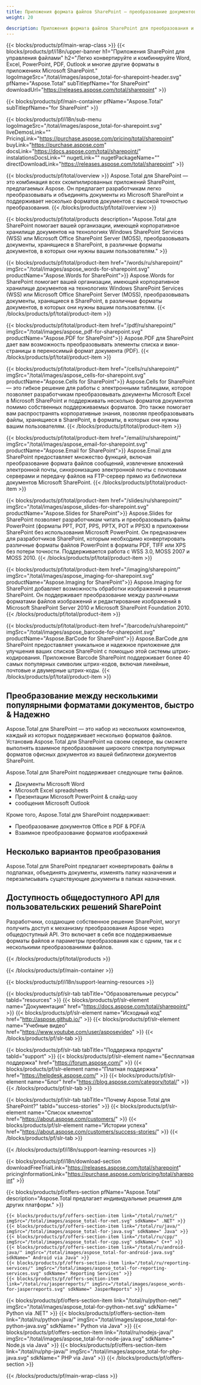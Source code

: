 ```yaml
---
title: Приложения формата файлов SharePoint — преобразование документов в приложениях SharePoint 
weight: 20

description: Приложения формата файлов SharePoint для преобразования и объединения форматов документов Word Excel PDF PowerPoint Email и Imaging в Microsoft SharePoint
---
```


{{< blocks/products/pf/main-wrap-class >}}
{{< blocks/products/pf/i18n/upper-banner h1="Приложения SharePoint для управления файлами" h2="Легко конвертируйте и комбинируйте Word, Excel, PowerPoint, PDF, Outlook и многие другие форматы в приложениях Microsoft SharePoint." logoImageSrc="/total/images/aspose_total-for-sharepoint-header.svg" pfName="Aspose.Total" subTitlepfName="for SharePoint" downloadUrl="https://releases.aspose.com/total/sharepoint" >}}

{{< blocks/products/pf/main-container pfName="Aspose.Total" subTitlepfName="for SharePoint" >}}

{{< blocks/products/pf/i18n/sub-menu logoImageSrc="/total/images/aspose_total-for-sharepoint.svg" liveDemosLink="" PricingLink="https://purchase.aspose.com/pricing/total/sharepoint" buyLink="https://purchase.aspose.com" docsLink="https://docs.aspose.com/total/sharepoint/" instalationsDocsLink="" nugetLink="" nugetPackageName="" directDownloadLink="https://releases.aspose.com/total/sharepoint" >}}

{{< blocks/products/pf/total/overview >}}
Aspose.Total для SharePoint — это комбинация всех скомпилированных приложений SharePoint, предлагаемых Aspose. Он предлагает разработчикам легко преобразовывать и объединять документы из Microsoft SharePoint и поддерживает несколько форматов документов с высокой точностью преобразования.
{{< /blocks/products/pf/total/overview >}}

{{< blocks/products/pf/total/products description="Aspose.Total для SharePoint помогает вашей организации, имеющей корпоративное хранилище документов на технологиях Windows SharePoint Services (WSS) или Microsoft Office SharePoint Server (MOSS), преобразовывать документы, хранящиеся в SharePoint, в различные форматы документов, в которых они нужны вашим пользователям." >}}

{{< blocks/products/pf/total/product-item href="/words/ru/sharepoint/" imgSrc="/total/images/aspose_words-for-sharepoint.svg" productName="Aspose.Words for SharePoint">}}
Aspose.Words for SharePoint помогает вашей организации, имеющей корпоративное хранилище документов на технологиях Windows SharePoint Services (WSS) или Microsoft Office SharePoint Server (MOSS), преобразовывать документы, хранящиеся в SharePoint, в различные форматы документов, в которых они нужны вашим пользователям.
{{< /blocks/products/pf/total/product-item >}}

{{< blocks/products/pf/total/product-item href="/pdf/ru/sharepoint/" imgSrc="/total/images/aspose_pdf-for-sharepoint.svg" productName="Aspose.PDF for SharePoint">}}
Aspose.PDF для SharePoint дает вам возможность преобразовывать элементы списка и вики-страницы в переносимый формат документа (PDF).
{{< /blocks/products/pf/total/product-item >}}

{{< blocks/products/pf/total/product-item href="/cells/ru/sharepoint/" imgSrc="/total/images/aspose_cells-for-sharepoint.svg" productName="Aspose.Cells for SharePoint">}}
Aspose.Cells for SharePoint — это гибкое решение для работы с электронными таблицами, которое позволяет разработчикам преобразовывать документы Microsoft Excel в Microsoft SharePoint и поддерживать несколько форматов документов помимо собственных поддерживаемых форматов. Это также помогает вам распространять корпоративные знания, позволяя преобразовывать файлы, хранящиеся в SharePoint, в форматы, в которых они нужны вашим пользователям.
{{< /blocks/products/pf/total/product-item >}}

{{< blocks/products/pf/total/product-item href="/email/ru/sharepoint/" imgSrc="/total/images/aspose_email-for-sharepoint.svg" productName="Aspose.Email for SharePoint">}}
Aspose.Email для SharePoint предоставляет множество функций, включая преобразование формата файлов сообщений, извлечение вложений электронной почты, синхронизацию электронной почты с почтовыми серверами и передачу файлов на FTP-сервер прямо из библиотеки документов Microsoft SharePoint.
{{< /blocks/products/pf/total/product-item >}}

{{< blocks/products/pf/total/product-item href="/slides/ru/sharepoint/" imgSrc="/total/images/aspose_slides-for-sharepoint.svg" productName="Aspose.Slides for SharePoint">}}
Aspose.Slides for SharePoint позволяет разработчикам читать и преобразовывать файлы PowerPoint (форматы PPT, POT, PPS, PPTX, POT и PPSX) в приложении SharePoint без использования Microsoft PowerPoint. Он предназначен для разработчиков SharePoint, которым необходимо конвертировать различные форматы файлов PowerPoint в форматы PDF, TIFF или XPS без потери точности. Поддерживается работа с WSS 3.0, MOSS 2007 и MOSS 2010.
{{< /blocks/products/pf/total/product-item >}}

{{< blocks/products/pf/total/product-item href="/imaging/sharepoint/" imgSrc="/total/images/aspose_imaging-for-sharepoint.svg" productName="Aspose.Imaging for SharePoint">}}
Aspose.Imaging for SharePoint добавляет возможность обработки изображений в решения SharePoint. Он поддерживает преобразование между различными форматами файлов изображений и редактирование изображений в Microsoft SharePoint Server 2010 и Microsoft SharePoint Foundation 2010.
{{< /blocks/products/pf/total/product-item >}}

{{< blocks/products/pf/total/product-item href="/barcode/ru/sharepoint/" imgSrc="/total/images/aspose_barcode-for-sharepoint.svg" productName="Aspose.BarCode for SharePoint">}}
Aspose.BarCode для SharePoint предоставляет уникальное и надежное приложение для улучшения ваших списков SharePoint с помощью этой системы штрих-кодирования. Приложение Barcode SharePoint поддерживает более 40 самых популярных символик штрих-кодов, включая линейные, почтовые и двумерные штрих-коды.
{{< /blocks/products/pf/total/product-item >}}

<!--<p></p>-->
<div class="col-lg-12">
 <h2 class="h2title">
  <a class="anchor" id="features" name="features">
  </a>
  Преобразование между несколькими популярными форматами документов, быстро &amp; Надежно
 </h2>
 <p>
  Aspose.Total для SharePoint — это набор из нескольких компонентов, каждый из которых поддерживает несколько форматов файлов. Установив Aspose.Total для SharePoint на своем сервере, вы сможете выполнять взаимное преобразование широкого спектра популярных форматов офисных документов из вашей библиотеки документов SharePoint.
 </p>
 <p>
  Aspose.Total для SharePoint поддерживает следующие типы файлов.
 </p>
 <ul class="unstyled">
  <li>
   Документы Microsoft Word
  </li>
  <li>
   Microsoft Excel spreadsheets
  </li>
  <li>
   Презентации Microsoft PowerPoint &amp; слайд-шоу
  </li>
  <li>
   сообщения Microsoft Outlook
  </li>
 </ul>
 <p>
  Кроме того, Aspose.Total для SharePoint поддерживает:
 </p>
 <ul class="unstyled">
  <li>
   Преобразование документов Office в PDF &amp; PDF/А
  </li>
  <li>
   Взаимное преобразование форматов изображений
  </li>
 </ul>
</div>
<div class="col-lg-12">
 <h2 class="h2title">
  Несколько вариантов преобразования
 </h2>
 <p>
  Aspose.Total для SharePoint предлагает конвертировать файлы в подпапках, объединять документы, изменять папку назначения и перезаписывать существующие документы в папках назначения.
 </p>
</div>
<div class="col-lg-12">
 <h2 class="h2title">
  Доступность общедоступного API для пользовательских решений SharePoint
 </h2>
 <p>
  Разработчики, создающие собственное решение SharePoint, могут получить доступ к механизму преобразования Aspose через общедоступный API. Это включает в себя все поддерживаемые форматы файлов и параметры преобразования как с одним, так и с несколькими преобразованиями файлов.
 </p>
</div>
<!--Feature-section Start-->
<!--Feature-section End-->

{{< /blocks/products/pf/total/products >}}

{{< /blocks/products/pf/main-container >}}


{{< blocks/products/pf/i18n/support-learning-resources >}}

{{< blocks/products/pf/slr-tab tabTitle="Образовательные ресурсы" tabId="resources" >}}
{{< blocks/products/pf/slr-element name="Документация" href="https://docs.aspose.com/total/sharepoint/" >}} 
{{< blocks/products/pf/slr-element name="Исходный код" href="http://aspose.github.io/" >}} 
{{< blocks/products/pf/slr-element name="Учебные видео" href="https://www.youtube.com/user/asposevideo" >}} 
{{< /blocks/products/pf/slr-tab >}}

{{< blocks/products/pf/slr-tab tabTitle="Поддержка продукта" tabId="support" >}}
{{< blocks/products/pf/slr-element name="Бесплатная поддержка" href="https://forum.aspose.com/" >}} 
{{< blocks/products/pf/slr-element name="Платная поддержка" href="https://helpdesk.aspose.com/" >}} 
{{< blocks/products/pf/slr-element name="Блог" href="https://blog.aspose.com/category/total/" >}} 
{{< /blocks/products/pf/slr-tab >}}

{{< blocks/products/pf/slr-tab tabTitle="Почему Aspose.Total для SharePoint?" tabId="success-stories" >}}
{{< blocks/products/pf/slr-element name="Список клиентов" href="https://about.aspose.com/customers/" >}} 
{{< blocks/products/pf/slr-element name="Истории успеха" href="https://about.aspose.com/customers/success-stories/" >}} 
{{< /blocks/products/pf/slr-tab >}}

{{< /blocks/products/pf/i18n/support-learning-resources >}}

{{< blocks/products/pf/i18n/download-section downloadFreeTrialLink="https://releases.aspose.com/total/sharepoint" pricingInformationLink="https://purchase.aspose.com/pricing/total/sharepoint" >}}

{{< blocks/products/pf/offers-section pfName="Aspose.Total" description="Aspose.Total предлагает индивидуальные решения для других платформ." >}}

    {{< blocks/products/pf/offers-section-item link="/total/ru/net/" imgSrc="/total/images/aspose_total-for-net.svg" sdkName=" .NET" >}}
    {{< blocks/products/pf/offers-section-item link="/total/ru/java/" imgSrc="/total/images/aspose_total-for-java.svg" sdkName=" Java" >}}
    {{< blocks/products/pf/offers-section-item link="/total/ru/cpp/" imgSrc="/total/images/aspose_total-for-cpp.svg" sdkName=" C++" >}}
    {{< blocks/products/pf/offers-section-item link="/total/ru/android-java/" imgSrc="/total/images/aspose_total-for-android-java.svg" sdkName=" Android via Java" >}}
    {{< blocks/products/pf/offers-section-item link="/total/ru/reporting-services/" imgSrc="/total/images/aspose_total-for-reporting-services.svg" sdkName=" Reporting Services" >}}
    {{< blocks/products/pf/offers-section-item link="/total/ru/jasperreports/" imgSrc="/total/images/aspose_words-for-jasperreports.svg" sdkName=" JasperReports" >}}
 {{< blocks/products/pf/offers-section-item link="/total/ru/python-net/" imgSrc="/total/images/aspose_total-for-python-net.svg" sdkName=" Python via .NET" >}}
 {{< blocks/products/pf/offers-section-item link="/total/ru/python-java/" imgSrc="/total/images/aspose_total-for-python-java.svg" sdkName=" Python via Java" >}}
 {{< blocks/products/pf/offers-section-item link="/total/ru/nodejs-java/" imgSrc="/total/images/aspose_total-for-node-java.svg" sdkName=" Node.js via Java" >}}
 {{< blocks/products/pf/offers-section-item link="/total/ru/php-java/" imgSrc="/total/images/aspose_total-for-php-java.svg" sdkName=" PHP via Java" >}}
{{< /blocks/products/pf/offers-section >}}

{{< /blocks/products/pf/main-wrap-class >}}